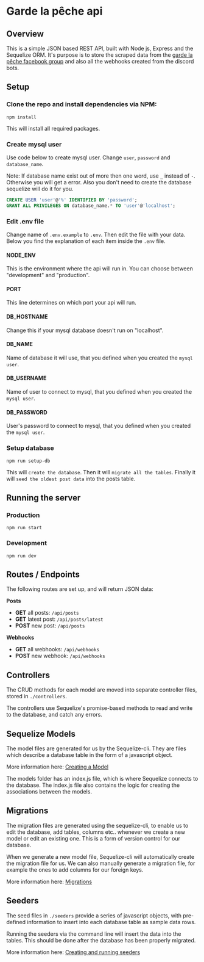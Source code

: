 # Garde la pêche api

## Overview
This is a simple JSON based REST API, built with Node js, Express and the Sequelize ORM. It's purpose is to store the scraped data from the [garde la pêche facebook group](https://www.facebook.com/groups/gardelapecheglp/) and also all the webhooks created from the discord bots.

## Setup

### Clone the repo and install dependencies via NPM:
```
npm install
```
This will install all required packages.

### Create mysql user
Use code below to create mysql user. Change `user`, `password` and `database_name`.

Note: If database name exist out of more then one word, use `_` instead of `-`. Otherwise you will get a error. Also you don't need to create the database sequelize will do it for you.
```SQL
CREATE USER 'user'@'%' IDENTIFIED BY 'password';
GRANT ALL PRIVILEGES ON database_name.* TO 'user'@'localhost';
```

### Edit .env file
Change name of `.env.example` to `.env`. Then edit the file with your data. Below you find the explanation of each item inside the `.env` file.

#### NODE_ENV
This is the environment where the api will run in. You can choose between "development" and "production".

#### PORT
This line determines on which port your api will run. 

#### DB_HOSTNAME
Change this if your mysql database doesn't run on "localhost".

#### DB_NAME
Name of database it will use, that you defined when you created the `mysql user`.

#### DB_USERNAME
Name of user to connect to mysql, that you defined when you created the `mysql user`.

#### DB_PASSWORD
User's password to connect to mysql, that you defined when you created the `mysql user`.

### Setup database
```
npm run setup-db
```
This will `create the database`. Then it will `migrate all the tables`. Finally it will `seed the oldest post data` into the posts table.

## Running the server

### Production
```
npm run start
```

### Development
```
npm run dev
```

## Routes / Endpoints
The following routes are set up, and will return JSON data:

**Posts**
* **GET** all posts: `/api/posts`
* **GET** latest post: `/api/posts/latest`
* **POST** new post: `/api/posts`

**Webhooks**
* **GET** all webhooks: `/api/webhooks`
* **POST** new webhook: `/api/webhooks`

## Controllers

The CRUD methods for each model are moved into separate controller files, stored in `./controllers`.

The controllers use Sequelize's promise-based methods to read and write to the database, and catch any errors.


## Sequelize Models
The model files are generated for us by the Sequelize-cli. They are files which describe a database table in the form of a javascript object.

More information here:
[Creating a Model](https://sequelize.org/master/manual/migrations.html#creating-the-first-model--and-migration-)

The models folder has an index.js file, which is where Sequelize connects to the database. The index.js file also contains the logic for creating the associations between the models.


## Migrations
The migration files are generated using the sequelize-cli, to enable us to edit the database, add tables, columns etc.. whenever we create a new model or edit an existing one. This is a form of version control for our database.

When we generate a new model file, Sequelize-cli will automatically create the migration file for us. We can also manually generate a migration file, for example the ones to add columns for our foreign keys.

More information here:
[Migrations](http://docs.sequelizejs.com/manual/tutorial/migrations.html)


## Seeders
The seed files in `./seeders` provide a series of javascript objects, with pre-defined information to insert into each database table as sample data rows.

Running the seeders via the command line will insert the data into the tables. This should be done after the database has been properly migrated.

More information here:
[Creating and running seeders](https://sequelize.org/master/manual/migrations.html#creating-the-first-seed)
